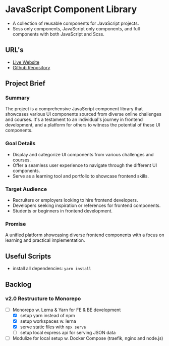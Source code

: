 # JavaScript Component Library

-   A collection of reusable components for JavaScript projects.
-   Scss only components, JavaScript only components, and full components with both JavaScript and Scss.

## URL's

-   [Live Website](https://paulalexserban.github.io/wbk--fe-playground--javascript/)
-   [Github Repository](https://github.com/paulAlexSerban/wbk--fe-playground--javascript)

## Project Brief

### Summary

The project is a comprehensive JavaScript component library that showcases various UI components sourced from diverse online challenges and courses. It's a testament to an individual's journey in frontend development, and a platform for others to witness the potential of these UI components.

### Goal Details

-   Display and categorize UI components from various challenges and courses.
-   Offer a seamless user experience to navigate through the different UI components.
-   Serve as a learning tool and portfolio to showcase frontend skills.

### Target Audience

-   Recruiters or employers looking to hire frontend developers.
-   Developers seeking inspiration or references for frontend components.
-   Students or beginners in frontend development.

### Promise

A unified platform showcasing diverse frontend components with a focus on learning and practical implementation.

## Useful Scripts

-   install all dependencies: `yarn install`

## Backlog

### v2.0 Restructure to Monorepo

-   [ ] Monorepo w. Lerna & Yarn for FE & BE development
    -   [x] setup yarn instead of npm
    -   [x] setup workspaces w. lerna
    -   [x] serve static files with `npx serve`
    -   [ ] setup local express api for serving JSON data
-   [ ] Modulize for local setup w. Docker Compose (traefik, nginx and node.js)
